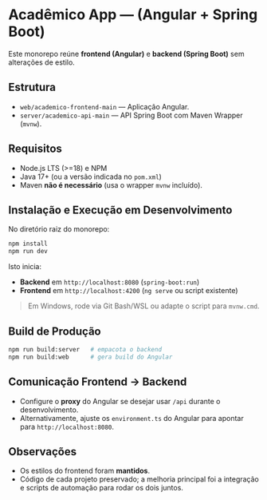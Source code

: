 # Acadêmico App — (Angular + Spring Boot)

Este monorepo reúne **frontend (Angular)** e **backend (Spring Boot)** sem alterações de estilo.

## Estrutura
- `web/academico-frontend-main` — Aplicação Angular.
- `server/academico-api-main` — API Spring Boot com Maven Wrapper (`mvnw`).

## Requisitos
- Node.js LTS (>=18) e NPM
- Java 17+ (ou a versão indicada no `pom.xml`)
- Maven **não é necessário** (usa o wrapper `mvnw` incluído).

## Instalação e Execução em Desenvolvimento
No diretório raiz do monorepo:
```bash
npm install
npm run dev
```
Isto inicia:
- **Backend** em `http://localhost:8080` (`spring-boot:run`)
- **Frontend** em `http://localhost:4200` (`ng serve` ou script existente)

> Em Windows, rode via Git Bash/WSL ou adapte o script para `mvnw.cmd`.

## Build de Produção
```bash
npm run build:server   # empacota o backend
npm run build:web      # gera build do Angular
```

## Comunicação Frontend → Backend
- Configure o **proxy** do Angular se desejar usar `/api` durante o desenvolvimento.
- Alternativamente, ajuste os `environment.ts` do Angular para apontar para `http://localhost:8080`.

## Observações
- Os estilos do frontend foram **mantidos**.
- Código de cada projeto preservado; a melhoria principal foi a integração e scripts de automação para rodar os dois juntos.
